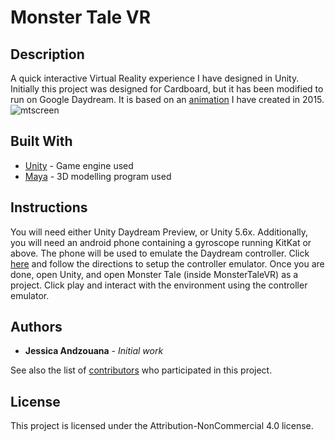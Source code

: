 # Monster Tale VR

## Description
A quick interactive Virtual Reality experience I have designed in Unity. Initially this project was designed for Cardboard, but it has been modified to run on Google Daydream. It is based on an [animation](https://www.youtube.com/watch?v=4El3XyjnP_M)
I have created in 2015.
![mtscreen](https://thejandz.files.wordpress.com/2017/03/monster-tale.jpg?w=585)

## Built With

* [Unity](https://unity3d.com/) - Game engine used
* [Maya](http://www.autodesk.com/products/maya/overview) - 3D modelling program used

## Instructions
You will need either Unity Daydream Preview, or Unity 5.6x. Additionally, you will need an android phone containing a gyroscope running KitKat or above. The phone will be used to emulate the Daydream controller. Click
[here](https://developers.google.com/vr/daydream/controller-emulator)
and follow the directions to setup the controller emulator.
Once you are done, open Unity, and open Monster Tale (inside MonsterTaleVR) as a project. Click play and interact with the environment using the controller emulator.
## Authors

* **Jessica Andzouana** - *Initial work*

See also the list of [contributors](https://github.com/jandzouana/MonsterTaleVR/graphs/contributors) who participated in this project.

## License

This project is licensed under the Attribution-NonCommercial 4.0 license.
